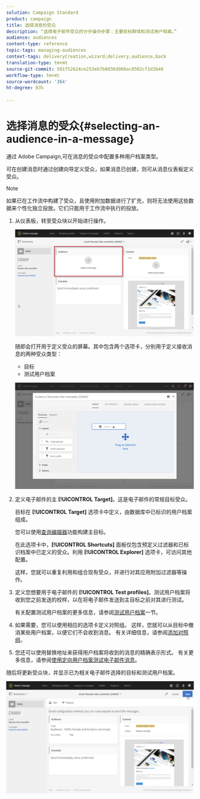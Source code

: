 ```yaml
---
solution: Campaign Standard
product: campaign
title: 选择消息的受众
description: “选择电子邮件受众的分步操作步骤：主要目标群体和测试用户档案。”
audience: audiences
content-type: reference
topic-tags: managing-audiences
context-tags: deliveryCreation,wizard;delivery,audience,back
translation-type: tm+mt
source-git-commit: 501f52624ce253eb7b0d36d908ac8502cf1d3b48
workflow-type: tm+mt
source-wordcount: '364'
ht-degree: 83%

---
```



# 选择消息的受众{#selecting-an-audience-in-a-message}

通过 Adobe Campaign,可在消息的受众中配置多种用户档案类型。

可在创建消息时通过创建向导定义受众，如果消息已创建，则可从消息仪表板定义受众。

>[!NOTE]
>
>如果已在工作流中构建了受众，且使用附加数据进行了扩充，则将无法使用这些数据来个性化独立投放。它们只能用于工作流中执行的投放。

1. 从仪表板，转至受众块以开始进行操作。

   ![](assets/delivery_audience_definition_1.png)

   随即会打开用于定义受众的屏幕。其中包含两个选项卡，分别用于定义接收消息的两种受众类型：

   * 目标
   * 测试用户档案

   ![](assets/delivery_audience_definition_2.png)

1. 定义电子邮件的主 **[!UICONTROL Target]**。这是电子邮件的常规目标受众。

   目标在 **[!UICONTROL Target]** 选项卡中定义，由数据库中已标识的用户档案组成。

   您可以使用[查询编辑器](../../automating/using/editing-queries.md#creating-queries)功能构建主目标。

   在此选项卡中，**[!UICONTROL Shortcuts]** 面板仅包含预定义过滤器和已标识档案中已定义的受众。利用 **[!UICONTROL Explorer]** 选项卡，可访问其他配置。

   这样，您就可以重复利用和组合现有受众，并进行对其应用附加过滤器等操作。

1. 定义您想要用于电子邮件的 **[!UICONTROL Test profiles]**。测试用户档案将收到您之前发送的校样，以在将电子邮件发送到主目标之前对其进行测试。

   有关配置测试用户档案的更多信息，请参阅[测试用户档案](../../audiences/using/managing-test-profiles.md)一节。

1. 如果需要，您可以使用相应的选项卡定义对照组。 这样，您就可以从目标中撤消某些用户档案，以便它们不会收到消息。 有关详细信息，请参阅[添加对照组](../../sending/using/control-group.md)。

1. 您还可以使用替换地址来获得用户档案将收到的消息的精确表示形式。  有关更多信息，请参阅[使用定向用户档案测试电子邮件消息](../../sending/using/testing-messages-using-target.md)。

随后将更新受众块，并显示已为相关电子邮件选择的目标和测试用户档案。

![](assets/delivery_audience_definition_3.png)

